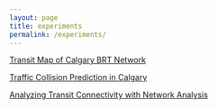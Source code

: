 ```yaml
---
layout: page
title: experiments
permalink: /experiments/
---
```


[Transit Map of Calgary BRT Network](https://smohiudd.github.io/calgary-transit-brt/)

[Traffic Collision Prediction in Calgary](https://smohiudd.github.io/calgary-traffic-collision/)

[Analyzing Transit Connectivity with Network Analysis](https://smohiudd.github.io/bus-route-closeness/)
